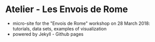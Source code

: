 # Atelier - Les Envois de Rome
* micro-site for the "Envois de Rome" workshop on 28 March 2018: tutorials, data sets, examples of visualization
* powered by Jekyll - Github pages

